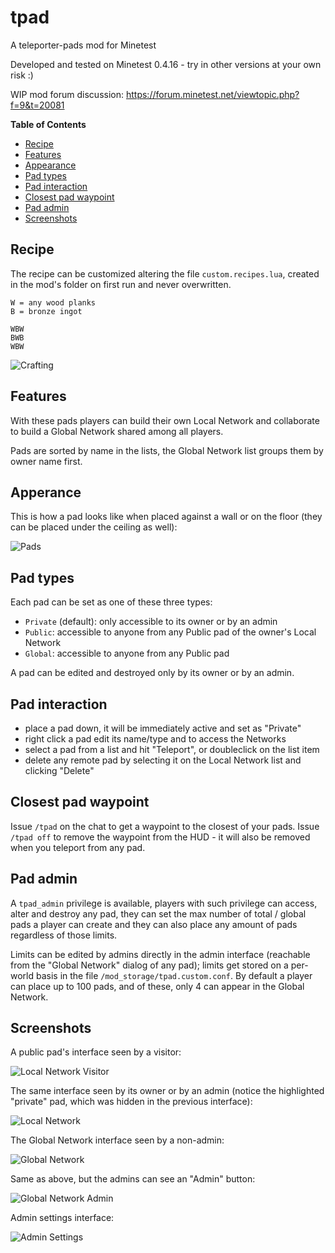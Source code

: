 # tpad
A teleporter-pads mod for Minetest

Developed and tested on Minetest 0.4.16 - try in other versions at your own risk :)

WIP mod forum discussion: https://forum.minetest.net/viewtopic.php?f=9&t=20081

**Table of Contents**
- [Recipe](#recipe)
- [Features](#features)
- [Appearance](#appearance)
- [Pad types](#pad-types)
- [Pad interaction](#pad-interaction)
- [Closest pad waypoint](#closest-pad-waypoint)
- [Pad admin](#pad-admin)
- [Screenshots](#screenshots)

## Recipe
The recipe can be customized altering the file `custom.recipes.lua`, created in the mod's folder on first run and never overwritten.

    W = any wood planks
    B = bronze ingot

    WBW
    BWB
    WBW

![Crafting](/screenshots/crafting.png)

## Features

With these pads players can build their own Local Network and collaborate to build a Global Network shared among all players.

Pads are sorted by name in the lists, the Global Network list groups them by owner name first.

## Apperance

This is how a pad looks like when placed against a wall or on the floor (they can be placed under the ceiling as well):

![Pads](/screenshots/pads.png)

## Pad types

Each pad can be set as one of these three types:
- `Private` (default): only accessible to its owner or by an admin
- `Public`: accessible to anyone from any Public pad of the owner's Local Network
- `Global`: accessible to anyone from any Public pad

A pad can be edited and destroyed only by its owner or by an admin.

## Pad interaction

- place a pad down, it will be immediately active and set as "Private"
- right click a pad edit its name/type and to access the Networks
- select a pad from a list and hit "Teleport", or doubleclick on the list item
- delete any remote pad by selecting it on the Local Network list and clicking "Delete"

## Closest pad waypoint

Issue `/tpad` on the chat to get a waypoint to the closest of your pads.
Issue `/tpad off` to remove the waypoint from the HUD - it will also be removed when you teleport from any pad.

## Pad admin

A `tpad_admin` privilege is available, players with such privilege can access, alter and destroy any pad, they can set the max number of total / global pads a player can create and they can also place any amount of pads regardless of those limits.

Limits can be edited by admins directly in the admin interface (reachable from the "Global Network" dialog of any pad); limits get stored on a per-world basis in the file `/mod_storage/tpad.custom.conf`. By default a player can place up to 100 pads, and of these, only 4 can appear in the Global Network.

## Screenshots

A public pad's interface seen by a visitor:

![Local Network Visitor](/screenshots/local-network-visitor.png)

The same interface seen by its owner or by an admin (notice the highlighted "private" pad, which was hidden in the previous interface):

![Local Network](/screenshots/local-network.png)

The Global Network interface seen by a non-admin:

![Global Network](/screenshots/global-network.png)

Same as above, but the admins can see an "Admin" button:

![Global Network Admin](/screenshots/global-network-admin.png)

Admin settings interface:

![Admin Settings](/screenshots/admin-settings.png)
